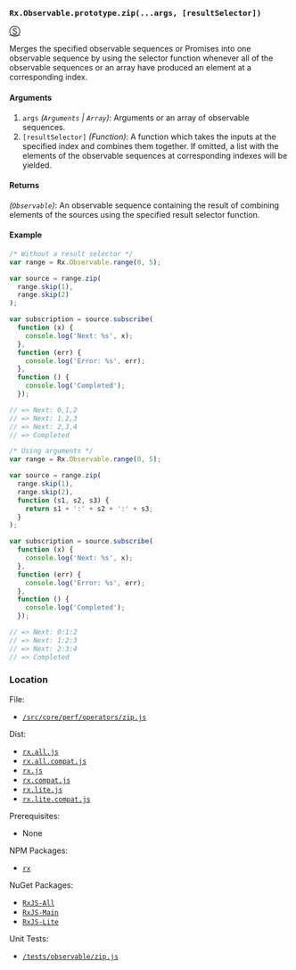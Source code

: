 ### `Rx.Observable.prototype.zip(...args, [resultSelector])`
[&#x24C8;](https://github.com/Reactive-Extensions/RxJS/blob/master/src/core/perf/operators/zip.js "View in source")

Merges the specified observable sequences or Promises into one observable sequence by using the selector function whenever all of the observable sequences or an array have produced an element at a corresponding index.

#### Arguments
1. `args` *(`Arguments` | `Array`)*: Arguments or an array of observable sequences.
2. `[resultSelector]` *(Function)*: A function which takes the inputs at the specified index and combines them together.  If omitted, a list with the elements of the observable sequences at corresponding indexes will be yielded.

#### Returns
*(`Observable`)*: An observable sequence containing the result of combining elements of the sources using the specified result selector function.

#### Example
```js
/* Without a result selector */
var range = Rx.Observable.range(0, 5);

var source = range.zip(
  range.skip(1),
  range.skip(2)
);

var subscription = source.subscribe(
  function (x) {
    console.log('Next: %s', x);
  },
  function (err) {
    console.log('Error: %s', err);
  },
  function () {
    console.log('Completed');
  });

// => Next: 0,1,2
// => Next: 1,2,3
// => Next: 2,3,4
// => Completed  

/* Using arguments */
var range = Rx.Observable.range(0, 5);

var source = range.zip(
  range.skip(1),
  range.skip(2),
  function (s1, s2, s3) {
    return s1 + ':' + s2 + ':' + s3;
  }
);

var subscription = source.subscribe(
  function (x) {
    console.log('Next: %s', x);
  },
  function (err) {
    console.log('Error: %s', err);
  },
  function () {
    console.log('Completed');
  });

// => Next: 0:1:2
// => Next: 1:2:3
// => Next: 2:3:4
// => Completed
```
### Location

File:
- [`/src/core/perf/operators/zip.js`](https://github.com/Reactive-Extensions/RxJS/blob/master/src/core/perf/operators/zip.js)

Dist:
- [`rx.all.js`](https://github.com/Reactive-Extensions/RxJS/blob/master/dist/rx.all.js)
- [`rx.all.compat.js`](https://github.com/Reactive-Extensions/RxJS/blob/master/dist/rx.all.compat.js)
- [`rx.js`](https://github.com/Reactive-Extensions/RxJS/blob/master/dist/rx.js)
- [`rx.compat.js`](https://github.com/Reactive-Extensions/RxJS/blob/master/dist/rx.compat.js)
- [`rx.lite.js`](https://github.com/Reactive-Extensions/RxJS/blob/master/dist/rx.lite.js)
- [`rx.lite.compat.js`](https://github.com/Reactive-Extensions/RxJS/blob/master/dist/rx.lite.compat.js)

Prerequisites:
- None

NPM Packages:
- [`rx`](https://www.npmjs.org/package/rx)

NuGet Packages:
- [`RxJS-All`](http://www.nuget.org/packages/RxJS-All/)
- [`RxJS-Main`](http://www.nuget.org/packages/RxJS-Main/)
- [`RxJS-Lite`](http://www.nuget.org/packages/RxJS-Lite/)

Unit Tests:
- [`/tests/observable/zip.js`](https://github.com/Reactive-Extensions/RxJS/blob/master/tests/observable/zip.js)
